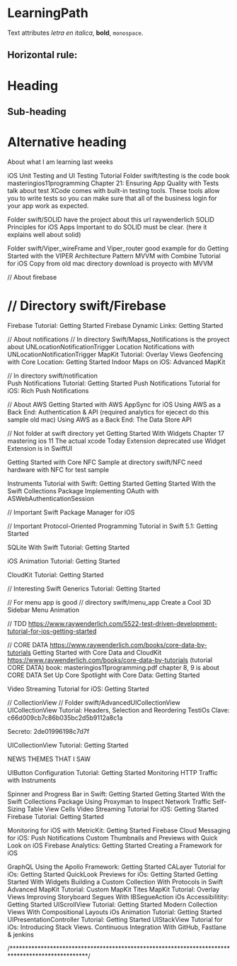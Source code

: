 # LearningPath

Text attributes _letra en italica_, **bold**, `monospace`.

Horizontal rule:
---

Heading
=======

Sub-heading
-----------

# Alternative heading #

About what I am learning last weeks

iOS Unit Testing and UI Testing Tutorial
Folder swift/testing is the code
book masteringios11programming 
Chapter 21: Ensuring App Quality with Tests 
talk about test
XCode comes with built-in testing tools. These tools allow you to write tests so you can make sure that all of the business 
login for your app work as expected.

Folder swift/SOLID have the project about this url raywenderlich
SOLID Principles for iOS Apps
Important to do SOLID must be clear. (here it explains well about solid)

Folder swift/Viper_wireFrame and Viper_router good example for do
Getting Started with the VIPER Architecture Pattern
MVVM with Combine Tutorial for iOS
Copy from old mac directory download is proyecto with MVVM

// About firebase
# // Directory swift/Firebase #
Firebase Tutorial: Getting Started
Firebase Dynamic Links: Getting Started

// About notifications 
// In directory Swift/Mapss_Notifications is the proyect about UNLocationNotificationTrigger
Location Notifications with UNLocationNotificationTrigger
MapKit Tutorial: Overlay Views
Geofencing with Core Location: Getting Started
Indoor Maps on iOS: Advanced MapKit

// In directory swift/notification  
Push Notifications Tutorial: Getting Started
Push Notifications Tutorial for iOS: Rich Push Notifications


// About AWS 
Getting Started with AWS AppSync for iOS
Using AWS as a Back End: Authentication & API (required analytics for ejecect do this sample old mac)
Using AWS as a Back End: The Data Store API


// Not folder at swift directory yet
Getting Started With Widgets
Chapter 17 mastering ios 11 
The actual xcode Today  Extension deprecated use Widget Extension is in SwiftUI

Getting Started with Core NFC
Sample at directory swift/NFC need hardware with NFC for test sample


Instruments Tutorial with Swift: Getting Started
Getting Started With the Swift Collections Package
Implementing OAuth with ASWebAuthenticationSession


// Important
Swift Package Manager for iOS

// Important
Protocol-Oriented Programming Tutorial in Swift 5.1: Getting Started


SQLite With Swift Tutorial: Getting Started

iOS Animation Tutorial: Getting Started

CloudKit Tutorial: Getting Started

// Interesting
Swift Generics Tutorial: Getting Started

// For menu app is good
// directory swift/menu_app
Create a Cool 3D Sidebar Menu Animation


// TDD
https://www.raywenderlich.com/5522-test-driven-development-tutorial-for-ios-getting-started

// CORE DATA
https://www.raywenderlich.com/books/core-data-by-tutorials
Getting Started with Core Data and CloudKit
https://www.raywenderlich.com/books/core-data-by-tutorials (tutorial CORE DATA)
book: masteringios11programming.pdf chapter 8, 9 is about CORE DATA
Set Up Core Spotlight with Core Data: Getting Started


Video Streaming Tutorial for iOS: Getting Started



// CollectionView
// Folder swift/AdvancedUICollectionView
UICollectionView Tutorial: Headers, Selection and Reordering
	TestiOs
Clave:
c66d009cb7c86b035bc2d5b9112a8c1a

Secreto:
2de01996198c7d7f

UICollectionView Tutorial: Getting Started

NEWS THEMES THAT I SAW 

UIButton Configuration Tutorial: Getting Started
Monitoring HTTP Traffic with Instruments

Spinner and Progress Bar in Swift: Getting Started
Getting Started With the Swift Collections Package
Using Proxyman to Inspect Network Traffic
Self-Sizing Table View Cells
Video Streaming Tutorial for iOS: Getting Started
Firebase Tutorial: Getting Started

Monitoring for iOS with MetricKit: Getting Started
Firebase Cloud Messaging for iOS: Push Notifications
Custom Thumbnails and Previews with Quick Look on iOS
Firebase Analytics: Getting Started
Creating a Framework for iOS


GraphQL Using the Apollo Framework: Getting Started
CALayer Tutorial for iOs: Getting Started
QuickLook Previews for iOs: Getting Started
Getting Started With Widgets
Building a Custom Collection With Protocols in Swift
Advanced MapKit Tutorial: Custom MapKit Tites
MapKit Tutorial: Overlay Views
Improving Storyboard Segues With IBSegueAction
iOs Accessibilitity: Getting Started
UIScrollView Tutorial: Getting Started
Modern Collection Views With Compositional Layouts
iOs Animation Tutorial: Getting Started
UIPresentationController Tutorial: Getting Started
UIStackView Tutorial for iOs: Introducing Stack Views.
Continuous Integration With GitHub, Fastlane & jenkins

/*************************************************************************************************/


















